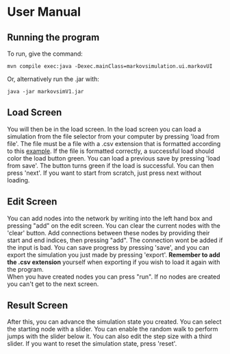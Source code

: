 # User Manual
## Running the program 

To run, give the command:
```
mvn compile exec:java -Dexec.mainClass=markovsimulation.ui.markovUI
```
Or, alternatively run the .jar with:
```
java -jar markovsimV1.jar
```

## Load Screen

You will then be in the load screen. In the load screen you can load a simulation from the file selector from your computer by pressing 'load from file'. The file must be a file with a .csv extension that is formatted according to this [example](https://github.com/volatilequark/ot-harjoitustyo/blob/master/docs/sample.csv). If the file is formatted correctly, a successful load should color the load button green. You can load a previous save by pressing 'load from save'. The button turns green if the load is successful. You can then press 'next'. If you want to start from scratch, just press next without loading.

## Edit Screen

You can add nodes into the network by writing into the left hand box and pressing "add" on the edit screen. You can clear the current nodes with the 'clear' button. Add connections between these nodes by providing their start and end indices, then pressing "add". The connection wont be added if the input is bad. You can save progress by pressing 'save', and you can export the simulation you just made by pressing 'export'. **Remember to add the .csv extension** yourself when exporting if you wish to load it again with the program.    
When you have created nodes you can press "run". If no nodes are created you can't get to the next screen.

## Result Screen

After this, you can advance the simulation state you created. You can select the starting node with a slider. You can enable the random walk to perform jumps with the slider below it. You can also edit the step size with a third slider. If you want to reset the simulation state, press 'reset'. 



